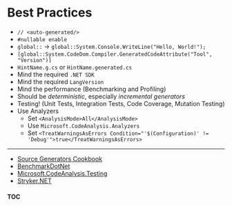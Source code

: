# Best Practices

- `// <auto-generated/>`
- `#nullable enable`
- `global::` -> `global::System.Console.WriteLine("Hello, World!");`
- `[global::System.CodeDom.Compiler.GeneratedCodeAttribute("Tool", "Version")]`
- `HintName.g.cs` or `HintName.generated.cs`
- Mind the required `.NET SDK`
- Mind the required `LangVersion`
- Mind the performance (Benchmarking and Profiling)
- Should be _deterministic_, especially _incremental generators_
- Testing! (Unit Tests, Integration Tests, Code Coverage, Mutation Testing)
- Use Analyzers
  - Set `<AnalysisMode>All</AnalysisMode>`
  - Use `Microsoft.CodeAnalysis.Analyzers`
  - Set `<TreatWarningsAsErrors Condition="'$(Configuration)' != 'Debug'">true</TreatWarningsAsErrors>`

---
- [Source Generators Cookbook](https://github.com/dotnet/roslyn/blob/main/docs/features/source-generators.cookbook.md)
- [BenchmarkDotNet](https://github.com/dotnet/BenchmarkDotNet)
- [Microsoft.CodeAnalysis.Testing](https://github.com/dotnet/roslyn-sdk/tree/main/src/Microsoft.CodeAnalysis.Testing)
- [Stryker.NET](https://github.com/stryker-mutator/stryker-net)

#### [TOC](./Content.md)
